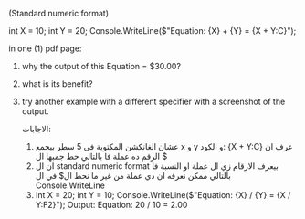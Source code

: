 (Standard numeric format)

int X = 10;
int Y = 20;
Console.WriteLine($"Equation: {X} + {Y} = {X + Y:C}");


in one (1) pdf page:
1. why the output of this Equation = $30.00?
2. what is its benefit?
3. try another example with a different specifier with a screenshot of the output.

   الاجابات:
   1. عشان الغانكشن المكتوبة في 5 سطر بيجمع x و y و الكود: {X + Y:C} عرف ان الرقم ده عملة فا بالتالي حط جمبها ال $ 
   2. ان ال standard numeric format بيعرف الارقام زي ال عملة او النسبة فا بالتالي ممكن نعرفه ان دي عملة من غير ما نحط ال$ في ال Console.WriteLine
   3. int X = 20;
      int Y = 10;
      Console.WriteLine($"Equation: {X} / {Y} = {X / Y:F2}");
      Output: Equation: 20 / 10 = 2.00
